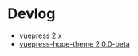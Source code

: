# Devlog

- [vuepress 2.x](https://vuejs.press/)
- [vuepress-hope-theme 2.0.0-beta](https://vuepress-theme-hope.github.io/v2/config/frontmatter/blog-home.html)
